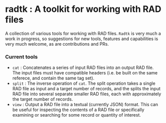 # radtk : A toolkit for working with RAD files

A collection of various tools for working with RAD files.  `Radtk` is very much a work in progress, so suggestions for new tools, features and capabilities is very much welcome, 
as are contributions and PRs.

### Current tools

 - `cat` : Concatenates a series of input RAD files into an output RAD file.  The input files must have compatible headers (i.e. be built on the same referece, and contain the same tag set).
 - `split` : The inverse operation of `cat`. The split operation takes a single RAD file as input and a target number of records, and the splits the input RAD file into several separate smaller RAD files, each with approximately the target number of records.
 - `view` : Output a RAD file into a textual (currently JSON) format.  This can be useful for inspecting the contents of a RAD file or specifically examining or searching for some record or quantity of interest.
